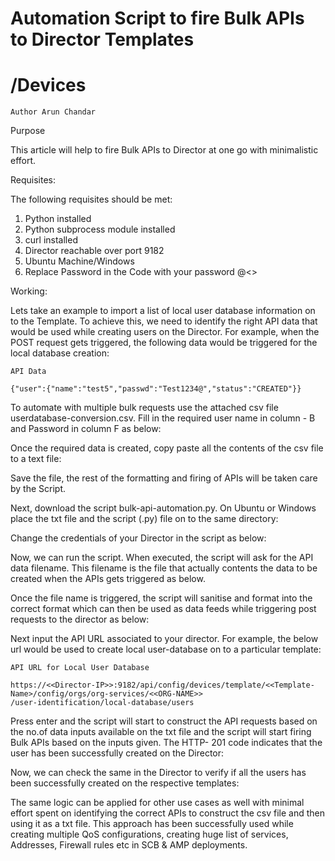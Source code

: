 # Automation Script to fire Bulk APIs to Director Templates

# /Devices

```
Author Arun Chandar
```
Purpose

This article will help to fire Bulk APIs to Director at one go with minimalistic effort.

Requisites:

The following requisites should be met:

1. Python installed
2. Python subprocess module installed
3. curl installed
4. Director reachable over port 9182
5. Ubuntu Machine/Windows
6. Replace Password in the Code with your password @<<Enter Password>>

Working:

Lets take an example to import a list of local user database information on to the Template. To achieve this, we
need to identify the right API data that would be used while creating users on the Director. For example, when
the POST request gets triggered, the following data would be triggered for the local database creation:

```
API Data
```
```
{"user":{"name":"test5","passwd":"Test1234@","status":"CREATED"}}
```
To automate with multiple bulk requests use the attached csv file userdatabase-conversion.csv. Fill in the
required user name in column - B and Password in column F as below:


Once the required data is created, copy paste all the contents of the csv file to a text file:

Save the file, the rest of the formatting and firing of APIs will be taken care by the Script.

Next, download the script bulk-api-automation.py. On Ubuntu or Windows place the txt file and the script (.py)
file on to the same directory:

Change the credentials of your Director in the script as below:


Now, we can run the script. When executed, the script will ask for the API data filename. This filename is the
file that actually contents the data to be created when the APIs gets triggered as below.

Once the file name is triggered, the script will sanitise and format into the correct format which can then be
used as data feeds while triggering post requests to the director as below:

Next input the API URL associated to your director. For example, the below url would be used to create local
user-database on to a particular template:

```
API URL for Local User Database
```
```
https://<<Director-IP>>:9182/api/config/devices/template/<<Template-Name>/config/orgs/org-services/<<ORG-NAME>>
/user-identification/local-database/users
```
Press enter and the script will start to construct the API requests based on the no.of data inputs available on
the txt file and the script will start firing Bulk APIs based on the inputs given. The HTTP- 201 code indicates
that the user has been successfully created on the Director:


Now, we can check the same in the Director to verify if all the users has been successfully created on the
respective templates:

The same logic can be applied for other use cases as well with minimal effort spent on identifying the correct
APIs to construct the csv file and then using it as a txt file. This approach has been successfully used while
creating multiple QoS configurations, creating huge list of services, Addresses, Firewall rules etc in SCB & AMP
deployments.
